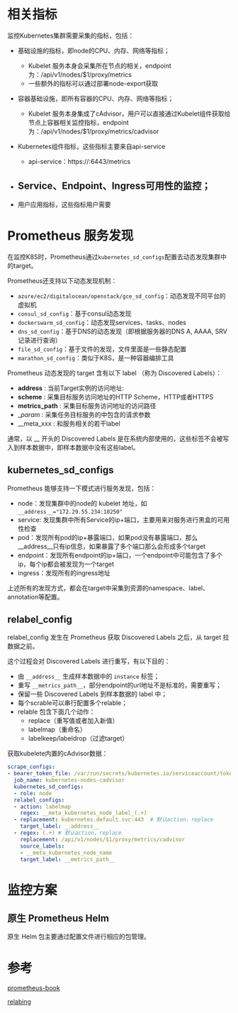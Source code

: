 # 相关指标

监控Kubernetes集群需要采集的指标，包括：

- 基础设施的指标，即node的CPU、内存、网络等指标；
    - Kubelet 服务本身会采集所在节点的相关，endpoint为：/api/v1/nodes/$1/proxy/metrics
    - 一些额外的指标可以通过部署node-export获取
    
- 容器基础设施，即所有容器的CPU、内存、网络等指标；
    - Kubelet 服务本身集成了cAdvisor，用户可以直接通过Kubelet组件获取给节点上容器相关监控指标，endpoint为：/api/v1/nodes/$1/proxy/metrics/cadvisor
    
- Kubernetes组件指标，这些指标主要来自api-service
    - api-service：https://<cluster-ip>:6443/metrics

- Service、Endpoint、Ingress可用性的监控；
    - 

- 用户应用指标，这些指标用户需要


# Prometheus 服务发现

在监控K8S时，Prometheus通过```kubernetes_sd_configs```配置去动态发现集群中的target。

Prometheus还支持以下动态发现机制：
- ```azure/ec2/digitalocean/openstack/gce_sd_config```：动态发现不同平台的虚拟机
- ```consul_sd_config```：基于consul动态发现
- ```dockerswarm_sd_config```：动态发现services、tasks、nodes
- ```dns_sd_config```：基于DNS的动态发现（即根据服务器的DNS A, AAAA, SRV记录进行查询）
- ```file_sd_config```：基于文件的发现，文件里面是一些静态配置
- ```marathon_sd_config```：类似于K8S，是一种容器编排工具

Prometheus 动态发现的 target 含有以下 label （称为 Discovered Labels）：

- __address__ : 当前Target实例的访问地址<host>:<port>
- __scheme__ : 采集目标服务访问地址的HTTP Scheme，HTTP或者HTTPS
- __metrics_path__ : 采集目标服务访问地址的访问路径
- __param_<name> : 采集任务目标服务的中包含的请求参数
- __meta_xxx : 和服务相关的若干label

通常，以 __ 开头的 Discovered Labels 是在系统内部使用的，这些标签不会被写入到样本数据中，即样本数据中没有这些label。

## kubernetes_sd_configs

Prometheus 能够支持一下模式进行服务发现，包括：

- node：发现集群中的node的 kubelet 地址，如```__address__="172.29.55.234:10250"```
- service: 发现集群中所有Service的ip+端口，主要用来对服务进行黑盒的可用性检查
- pod：发现所有pod的ip+暴露端口，如果pod没有暴露端口，那么__address__只有ip信息，如果暴露了多个端口那么会形成多个target
- endpoint：发现所有endpoint的ip+端口，一个endpoint中可能包含了多个ip，每个ip都会被发现为一个target
- ingress：发现所有的ingress地址

上述所有的发现方式，都会在target中采集到资源的namespace、label、annotation等配置。


## relabel_config

relabel_config 发生在 Prometheus 获取 Discovered Labels 之后，从 target 拉数据之前。

这个过程会对 Discovered Labels 进行重写，有以下目的：

- 由 ```__address__``` 生成样本数据中的 ```instance``` 标签；
- 重写 ```__metrics_path__```，部分endpoint的url地址不是标准的，需要重写；
- 保留一些 Discovered Labels 到样本数据的 label 中；
- 每个scrable可以串行配置多个relable；
- relable 包含下面几个动作：
    - replace（重写值或者加入新值）
    - labelmap（重命名）
    - labelkeep/labeldrop（过滤target）
    

获取kubelete内置的cAdvisor数据：

```yaml
scrape_configs:
- bearer_token_file: /var/run/secrets/kubernetes.io/serviceaccount/token
  job_name: kubernetes-nodes-cadvisor
  kubernetes_sd_configs:
  - role: node
  relabel_configs:
  - action: labelmap
    regex: __meta_kubernetes_node_label_(.+)
  - replacement: kubernetes.default.svc:443  # 默认action，replace
    target_label: __address__
  - regex: (.+) # 默认action，replace
    replacement: /api/v1/nodes/$1/proxy/metrics/cadvisor
    source_labels:
    - __meta_kubernetes_node_name
    target_label: __metrics_path__
```

# 监控方案

## 原生 Prometheus Helm

原生 Helm 包主要通过配置文件进行相应的包管理。


# 参考

[prometheus-book](https://yunlzheng.gitbook.io/prometheus-book)

[relabing](https://yunlzheng.gitbook.io/prometheus-book/part-ii-prometheus-jin-jie/sd/service-discovery-with-relabel)
